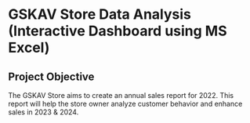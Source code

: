 # GSKAV Store Data Analysis (Interactive Dashboard using MS Excel)
## Project Objective
The GSKAV Store aims to create an annual sales report for 2022. This report will help the store owner analyze customer behavior and enhance sales in 2023 & 2024.
